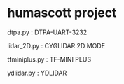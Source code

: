 # humascott project

dtpa.py : DTPA-UART-3232

lidar_2D.py : CYGLIDAR 2D MODE

tfminiplus.py : TF-MINI PLUS

ydlidar.py : YDLIDAR

